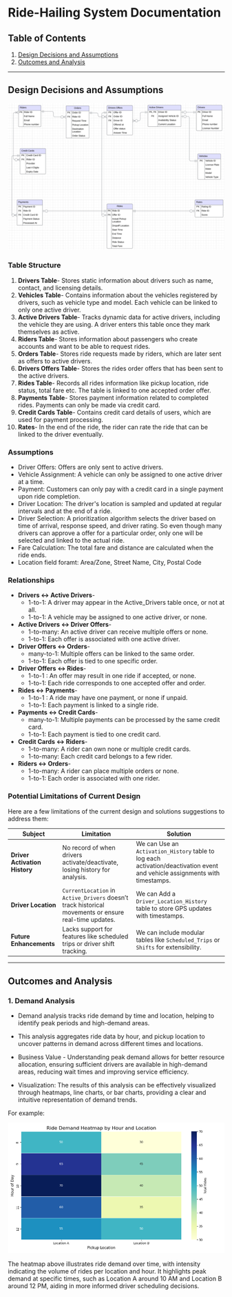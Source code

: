 
# Ride-Hailing System Documentation

## Table of Contents

1. [Design Decisions and Assumptions](https://github.com/Brit771/Data-Model-Design-Assignment/blob/main/documentation.md#design-decisions-and-assumptions)
2. [Outcomes and Analysis](https://github.com/Brit771/Data-Model-Design-Assignment/blob/main/documentation.md#outcomes-and-analysis)

---

## Design Decisions and Assumptions

![alt text](ER_diagram.png)

### Table Structure

1. **Drivers Table**- Stores static information about drivers such as name, contact, and licensing details.
2. **Vehicles Table**- Contains information about the vehicles registered by drivers, such as vehicle type and model. Each vehicle can be linked to only one active driver.
3. **Active Drivers Table**- Tracks dynamic data for active drivers, including the vehicle they are using. A driver enters this table once they mark themselves as active.
4. **Riders Table**- Stores information about passengers who create accounts and want to be able to request rides.
5. **Orders Table**- Stores ride requests made by riders, which are later sent as offers to active drivers.
6. **Drivers Offers Table**- Stores the rides order offers that has been sent to the active drivers.
7. **Rides Table**- Records all rides information like  pickup location, ride status, total fare etc. The table is linked to one accepted order offer.
8. **Payments Table**- Stores payment information related to completed rides. Payments can only be made via credit card.
9. **Credit Cards Table**- Contains credit card details of users, which are used for payment processing.
10. **Rates**- In the end of the ride, the rider can rate the ride that can be linked to the driver eventually.

### Assumptions

- Driver Offers: Offers are only sent to active drivers.
- Vehicle Assignment: A vehicle can only be assigned to one active driver at a time.
- Payment: Customers can only pay with a credit card in a single payment upon ride completion.
- Driver Location: The driver's location is sampled and updated at regular intervals and at the end of a ride.
- Driver Selection: A prioritization algorithm selects the driver based on time of arrival, response speed, and driver rating. So even though many drivers can approve a offer for a particular order, only one will be selected and linked to the actual ride.
- Fare Calculation: The total fare and distance are calculated when the ride ends.
- Location field foramt: Area/Zone, Street Name, City, Postal Code

### Relationships

- **Drivers ↔ Active Drivers**-
    - 1-to-1: A driver may appear in the Active_Drivers table once, or not at all.
    - 1-to-1: A vehicle may be assigned to one active driver, or none.
- **Active Drivers ↔ Driver Offers**-
    - 1-to-many: An active driver can receive multiple offers or none.
    - 1-to-1: Each offer is associated with one active driver.
- **Driver Offers ↔ Orders**-
    - many-to-1: Multiple offers can be linked to the same order.
    - 1-to-1: Each offer is tied to one specific order.
- **Driver Offers ↔ Rides**-
    - 1-to-1 : An offer may result in one ride if accepted, or none.
    - 1-to-1: Each ride corresponds to one accepted offer and order.
- **Rides ↔ Payments**-
    - 1-to-1 : A ride may have one payment, or none if unpaid.
    - 1-to-1: Each payment is linked to a single ride.
- **Payments ↔ Credit Cards**-
    - many-to-1: Multiple payments can be processed by the same credit card.
    - 1-to-1: Each payment is tied to one credit card.
- **Credit Cards ↔ Riders**-
    - 1-to-many: A rider can own none or multiple credit cards.
    - 1-to-many: Each credit card belongs to a few rider.
- **Riders ↔ Orders**-
    - 1-to-many: A rider can place multiple orders or none.
    - 1-to-1: Each order is associated with one rider.

### Potential Limitations of Current Design

Here are a few limitations of the current design and solutions suggestions to address them:

| **Subject**                   | **Limitation**                                                                                      | **Solution**                                                                                             |
|-------------------------------|------------------------------------------------------------------------------------------------------|----------------------------------------------------------------------------------------------------------|
| **Driver Activation History** | No record of when drivers activate/deactivate, losing history for analysis.                        | We can Use an `Activation_History` table to log each activation/deactivation event and vehicle assignments with timestamps.             |
| **Driver Location**           | `CurrentLocation` in `Active_Drivers` doesn’t track historical movements or ensure real-time updates. | We can Add a `Driver_Location_History` table to store GPS updates with timestamps.                              |
| **Future Enhancements**       | Lacks support for features like scheduled trips or driver shift tracking.                          | We can include modular tables like `Scheduled_Trips` or `Shifts` for extensibility.

---

## Outcomes and Analysis

### 1. **Demand Analysis**

- Demand analysis tracks ride demand by time and location, helping to identify peak periods and high-demand areas.

- This analysis aggregates ride data by hour, and pickup location to uncover patterns in demand across different times and locations.

- Business Value - Understanding peak demand allows for better resource allocation, ensuring sufficient drivers are available in high-demand areas, reducing wait times and improving service efficiency.

- Visualization: The results of this analysis can be effectively visualized through heatmaps, line charts, or bar charts, providing a clear and intuitive representation of demand trends.

For example:

![alt text](assets/image-1.png)

The heatmap above illustrates ride demand over time, with intensity indicating the volume of rides per location and hour. It highlights peak demand at specific times, such as Location A around 10 AM and Location B around 12 PM, aiding in more informed driver scheduling decisions.